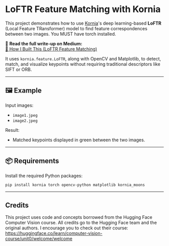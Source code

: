
# LoFTR Feature Matching with Kornia

This project demonstrates how to use [Kornia](https://github.com/kornia/kornia)'s deep learning-based **LoFTR** (Local Feature TRansformer) model to find feature correspondences between two images. You MUST have torch installed.

📖 **Read the full write-up on Medium:**  
[🔗 How I Built This (LoFTR Feature Matching)]([https://medium.com/@nikolaskallweit_83151/understanding-loftr-matching-image-features-without-descriptors-875d2d1780d4])

It uses `kornia.feature.LoFTR`, along with OpenCV and Matplotlib, to detect, match, and visualize keypoints without requiring traditional descriptors like SIFT or ORB.

---

## 🖼️ Example

Input images:

- `image1.jpeg`
- `image2.jpeg`

Result:

- Matched keypoints displayed in green between the two images.

---

## 📦 Requirements

Install the required Python packages:

```bash
pip install kornia torch opencv-python matplotlib kornia_moons

````````

---

## Credits

This project uses code and concepts borrowed from the Hugging Face Computer Vision course.
All credits go to the Hugging Face team and the original authors. I encourage you to check out their course: https://huggingface.co/learn/computer-vision-course/unit0/welcome/welcome
